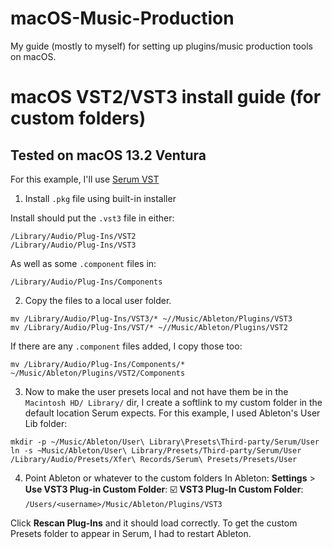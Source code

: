 # macOS-Music-Production
My guide (mostly to myself) for setting up plugins/music production tools on macOS.

# macOS VST2/VST3 install guide (for custom folders)
## Tested on macOS 13.2 Ventura

For this example, I'll use [Serum VST](https://xferrecords.com/product_downloads/serum)

1. Install `.pkg` file using built-in installer

Install should put the `.vst3` file in either:

```
/Library/Audio/Plug-Ins/VST2
/Library/Audio/Plug-Ins/VST3
```

As well as some `.component` files in:

```
/Library/Audio/Plug-Ins/Components
```

2. Copy the files to a local user folder. 

```
mv /Library/Audio/Plug-Ins/VST3/* ~//Music/Ableton/Plugins/VST3 
mv /Library/Audio/Plug-Ins/VST/* ~//Music/Ableton/Plugins/VST2
```

If there are any `.component` files added, I copy those too:

```
mv /Library/Audio/Plug-Ins/Components/* ~/Music/Ableton/Plugins/VST2/Components
```

3. Now to make the user presets local and not have them be in the `Macintosh HD/ Library/` dir, I create a softlink to my custom folder in the default location Serum expects. For this example, I used Ableton's User Lib folder:

```
mkdir -p ~/Music/Ableton/User\ Library\Presets\Third-party/Serum/User
ln -s ~Music/Ableton/User\ Library/Presets/Third-party/Serum/User /Library/Audio/Presets/Xfer\ Records/Serum\ Presets/Presets/User
```

4. Point Ableton or whatever to the custom folders
In Ableton:
**Settings** > **Use VST3 Plug-in Custom Folder**:  ☑️
**VST3 Plug-In Custom Folder**: `/Users/<username>/Music/Ableton/Plugins/VST3`

Click **Rescan Plug-Ins** and it should load correctly. To get the custom Presets folder to appear in Serum, I had to restart Ableton. 
